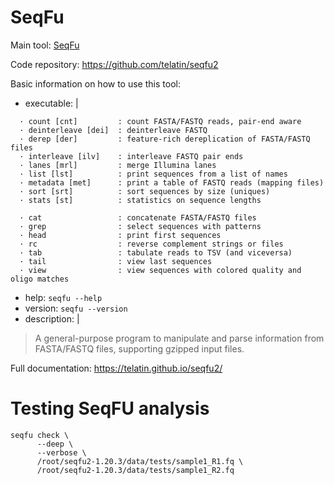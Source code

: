 # SeqFu

Main tool: [SeqFu](https://sourceforge.net/projects/rdp-classifier/)
  
Code repository: https://github.com/telatin/seqfu2

Basic information on how to use this tool:
- executable: |
```
  · count [cnt]         : count FASTA/FASTQ reads, pair-end aware
  · deinterleave [dei]  : deinterleave FASTQ
  · derep [der]         : feature-rich dereplication of FASTA/FASTQ files
  · interleave [ilv]    : interleave FASTQ pair ends
  · lanes [mrl]         : merge Illumina lanes
  · list [lst]          : print sequences from a list of names
  · metadata [met]      : print a table of FASTQ reads (mapping files)
  · sort [srt]          : sort sequences by size (uniques)
  · stats [st]          : statistics on sequence lengths

  · cat                 : concatenate FASTA/FASTQ files
  · grep                : select sequences with patterns
  · head                : print first sequences
  · rc                  : reverse complement strings or files
  · tab                 : tabulate reads to TSV (and viceversa)
  · tail                : view last sequences
  · view                : view sequences with colored quality and oligo matches
```

- help: `seqfu --help`
- version: `seqfu --version`
- description: | 
> A general-purpose program to manipulate and parse information from FASTA/FASTQ files, supporting gzipped input files. 

  
Full documentation: https://telatin.github.io/seqfu2/


# Testing SeqFU analysis
```
seqfu check \
      --deep \
      --verbose \
      /root/seqfu2-1.20.3/data/tests/sample1_R1.fq \
      /root/seqfu2-1.20.3/data/tests/sample1_R2.fq
```

